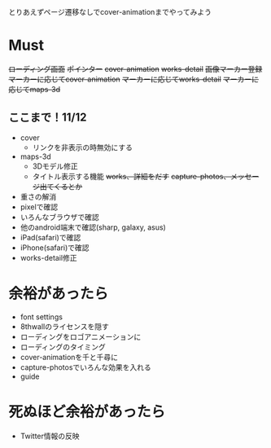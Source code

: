 とりあえずページ遷移なしでcover-animationまでやってみよう

# Must
~~ローディング画面~~
~~ポインター~~
~~cover-animation~~
~~works-detail~~
~~画像マーカー登録~~
~~マーカーに応じてcover-animation~~
~~マーカーに応じてworks-detail~~
~~マーカーに応じてmaps-3d~~

## ここまで！11/12
- cover
    - リンクを非表示の時無効にする
- maps-3d
    - 3Dモデル修正
    - タイトル表示する機能
~~works、詳細をだす~~
~~capture-photos、メッセージ出てくるとか~~
- 重さの解消
- pixelで確認
- いろんなブラウザで確認
- 他のandroid端末で確認(sharp, galaxy, asus)
- iPad(safari)で確認
- iPhone(safari)で確認
- works-detail修正

# 余裕があったら
- font settings
- 8thwallのライセンスを隠す
- ローディングをロゴアニメーションに
- ローディングのタイミング
- cover-animationを千と千尋に
- capture-photosでいろんな効果を入れる
- guide

# 死ぬほど余裕があったら
- Twitter情報の反映